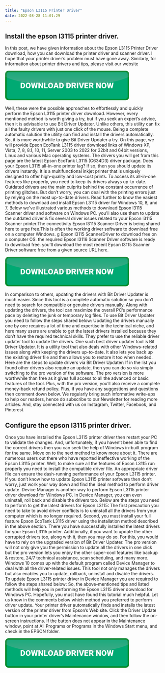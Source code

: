 ```yaml
---
title: "Epson L3115 Printer Driver"
date: 2022-08-28 11:01:29
---
```


## Install the epson l3115 printer driver.

In this post, we have given information about the Epson L3115 Printer Driver download, how you can download the printer driver and scanner driver. I hope that your printer driver’s problem must have gone away. Similarly, for information about printer drivers and tips, please visit our website

[![button](https://github.com/driverbay/driverbay.github.io/blob/main/dlbutton.png?raw=true)](https://printerpatch.com/download-printer-driver)


Well, these were the possible approaches to effortlessly and quickly perform the Epson L3115 printer driver download. However, every mentioned method is worth giving a try, but if you seek an expert’s advice, then it is advisable to use Bit Driver Updater. Unlike others, this utility can fix all the faulty drivers with just one click of the mouse. Being a complete automatic solution the utility can find and install the drivers automatically. So, it is more worthwhile to give Bit Driver Updater a try.
On this page, we will provide Epson EcoTank L3115 driver download links of Windows XP, Vista, 7, 8, 8.1, 10, 11, Server 2003 to 2022 for 32bit and 64bit versions, Linux and various Mac operating systems. The drivers you will get from this page are the latest Epson EcoTank L3115 (C634D3) driver package.
Does your Epson L3115 all-in-one printer lag? If so, then you should update its drivers instantly. It is a multifunctional inkjet printer that is uniquely designed to offer high-quality and low-cost prints. To access its all-in-one features like properly, you need to keep its drivers always up-to-date. Outdated drivers are the main culprits behind the constant occurrence of printing glitches. But don’t worry, you can deal with the printing errors just by relying on the most up-to-date drivers. Read further to know the easiest methods to download and install Epson L3115 driver for Windows 10, 8, and 7.
Below we've illustrated various methods to download Epson l3115 Scanner driver and software on Windows PC. you'll also use them to update the outdated driver & fix several driver issues related to your Epson l3115 Scanner printer.The connectivity Epson l3115 Scanner Driver is being shared here to urge free.This is often the working driver software to download free on a computer Windows. g Epson l3115 ScannerDriver to download free on a computer OS. the required Epson l3116 Scanner Driver software is ready to download free. you'll download the most recent Epson l3115 Scanner Driver software free from a given source URL here.

[![button](https://github.com/driverbay/driverbay.github.io/blob/main/dlbutton.png?raw=true)](https://printerpatch.com/download-printer-driver)


In comparison to others, updating the drivers with Bit Driver Updater is much easier. Since this tool is a complete automatic solution so you don’t need to search for compatible or genuine drivers manually. Along with updating the drivers, the tool can maximize the overall PC’s performance pace by deleting the junk or temporary log files. To use Bit Driver Updater you need to follow the steps shared below:
Updating the drivers manually one by one requires a lot of time and expertise in the technical niche, and here many users are unable to get the latest drivers installed because they don’t have the required technical skills. They prefer to use the reliable driver updater tool to update the drivers. One such best driver updater tool is Bit Driver Updater. It is a utility tool that also deals with other Windows-related issues along with keeping the drivers up-to-date. It also lets you back up the existing driver file and then allows you to restore it too when needed. Here are the steps to update drivers via Bit Driver Updater:
If in the list you found other drivers also require an update, then you can do so via simply switching to the pro version of the software. The pro version is more worthwhile than free as it gives full access to all the advanced or basic features of the tool. Plus, with the pro version, you’ll also receive a complete money-back refund policy.
Plus, if you have any suggestions and questions then comment down below. We regularly bring such informative write-ups to help our readers, hence do subscribe to our Newsletter for reading more articles. And, stay connected with us on Instagram, Twitter, Facebook, and Pinterest.

## Configure the epson l3115 printer driver.

Once you have installed the Epson L3115 printer driver then restart your PC to validate the changes. And, unfortunately, if you haven’t been able to find the correct drivers then you can seek the help of Windows in-built program for the same. Move on to the next method to know more about it.
There are numerous users out there who have reported ineffective working of the Epson L3115 printer. Well, to make sure all the features of Epson L3115 run properly you need to install the compatible driver file. An appropriate driver file can ensure the dash-running performance of your Epson L3115 printer. If you don’t know how to update Epson L3115 printer software then don’t worry, just work your way down and find the ideal method to perform driver update.
Device Manager is another way to perform Epson L3115 printer driver download for Windows PC. In Device Manager, you can even uninstall, roll back and disable the drivers too. Below are the steps you need to perform to get the latest drivers for Epson L3115:
The first precaution you need to take to avoid driver conflicts is to uninstall all the drivers from your computer which is no longer required. Second, you must install your full feature Epson EcoTank L3115 driver using the installation method described in the above section.
There you have successfully installed the latest drivers for your Epson L3115 printer. Additionally, if you want to update the other corrupted drivers too, along with it, then you may do so. For this, you would have to rely on the upgraded version of Bit Driver Updater. The pro version will not only give you the permission to update all the drivers in one click but the pro version lets you enjoy the other super-cool features like backup & restore, 24/7 technical assistance, scan scheduling, and many more.
Windows 10 comes up with the default program called Device Manager to deal with all the driver-related issues. This tool not only manages the drivers but also enables you to update, rollback, uninstall and disable the drivers. To update Epson L3115 printer driver in Device Manager you are required to follow the steps shared below:
So, the above-mentioned tips and listed methods will help you in performing the Epson L3115 driver download for Windows PC. Hopefully, you must have found this tutorial much helpful. Let us know in the comments below which method you preferred to perform driver update.
Your printer driver automatically finds and installs the latest version of the printer driver from Epson’s Web site. Click the Driver Update button in your printer driver’s Maintenance window, and then follow the on-screen instructions. If the button does not appear in the Maintenance window, point at All Programs or Programs in the Windows Start menu, and check in the EPSON folder.


[![button](https://github.com/driverbay/driverbay.github.io/blob/main/dlbutton.png?raw=true)](https://printerpatch.com/download-printer-driver)